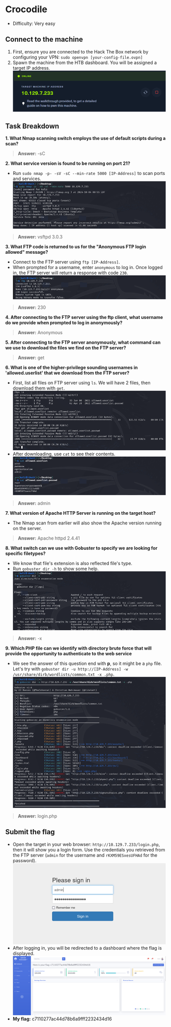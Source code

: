 # Crocodile
- Difficulty: Very easy 

## Connect to the machine
1. First, ensure you are connected to the Hack The Box network by configuring your VPN: `sudo openvpn [your-config-file.ovpn]`
2. Spawn the machine from the HTB dashboard. You will be assigned a target IP address.
![ip-address](img/ip-address.png)

## Task Breakdown
**1. What Nmap scanning switch employs the use of default scripts during a scan?**
> **Answer:** -sC

**2. What service version is found to be running on port 21?**
- Run `sudo nmap -p- -sV -sC --min-rate 5000 [IP-Address]` to scan ports and services.
![nmap](img/nmap.png)
> **Answer:** vsftpd 3.0.3

**3. What FTP code is returned to us for the "Anonymous FTP login allowed" message?**
- Connect to the FTP server using `ftp [IP-Address]`.
- When prompted for a username, enter `anonymous` to log in. Once logged in, the FTP server will return a response with code `230`.
![ftp](img/ftp.png)
> **Answer:** 230

**4. After connecting to the FTP server using the ftp client, what username do we provide when prompted to log in anonymously?**
> **Answer:** Anonymous

**5. After connecting to the FTP server anonymously, what command can we use to download the files we find on the FTP server?**
> **Answer:** get

**6. What is one of the higher-privilege sounding usernames in 'allowed.userlist' that we download from the FTP server?**
- First, list all files on FTP server using `ls`. We will have 2 files, then download them with `get`.
![get](img/get.png)
- After downloading, use `cat` to see their contents.
![cat](img/cat.png)
> **Answer:** admin

**7. What version of Apache HTTP Server is running on the target host?**
- The Nmap scan from earlier will also show the Apache version running on the server.
> **Answer:** Apache httpd 2.4.41

**8. What switch can we use with Gobuster to specify we are looking for specific filetypes?**
- We know that file's extension is also reflected file's type.
- Run `gobuster dir -h` to show some help.
![gobuster](img/gobuster.png)
> **Answer:** -x

**9. Which PHP file can we identify with directory brute force that will provide the opportunity to authenticate to the web service**
- We see the answer of this question end with **p**, so it might be a `php` file. Let's try with `gobuster dir -u http://[IP-Address] -w /usr/share/dirb/wordlists/common.txt -x .php`.
![php](img/php.png)
> **Answer:** login.php

## Submit the flag
- Open the target in your web browser: `http://10.129.7.233/login.php`, then it will show you a login form. Use the credentials you retrieved from the FTP server (`admin` for the username and `rKXM59ESxesUFHAd` for the password).
![login](img/login.png)
- After logging in, you will be redirected to a dashboard where the flag is displayed.
![flag](img/flag.png)
- **My flag:** c7110277ac44d78b6a9fff2232434d16

